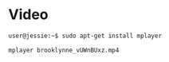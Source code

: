 # Video

```sh
user@jessie:~$ sudo apt-get install mplayer
```

```sh
mplayer brooklynne_vUWnBUxz.mp4
```